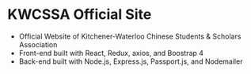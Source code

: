 # KWCSSA Official Site

* Official Website of Kitchener-Waterloo Chinese Students & Scholars Association
* Front-end built with React, Redux, axios, and Boostrap 4
* Back-end built with Node.js, Express.js, Passport.js, and Nodemailer
